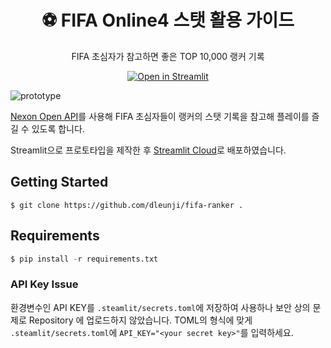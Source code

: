 <h1 align="center"> ⚽ FIFA Online4 스탯 활용 가이드</h1>
<p align="center">
    FIFA 초심자가 참고하면 좋은 TOP 10,000 랭커 기록
</p>
<p align="center">
    <a href="https://share.streamlit.io/dleunji/fifa-ranker/app.py">
        <img src="https://static.streamlit.io/badges/streamlit_badge_black_white.svg" alt="Open in Streamlit" />
    </a>    
</p>

![prototype](https://user-images.githubusercontent.com/46207836/144355863-04ceaa0c-791a-41ae-8e9b-ac9bf7008cd1.PNG)


[Nexon Open API](https://developers.nexon.com/fifaonline4/api/11/22)를 사용해 FIFA 초심자들이 랭커의 스탯 기록을 참고해 플레이를 즐길 수 있도록 합니다.

Streamlit으로 프로토타입을 제작한 후 [Streamlit Cloud](https://streamlit.io/cloud)로 배포하였습니다.

## Getting Started
```shell
$ git clone https://github.com/dleunji/fifa-ranker .
```

## Requirements
```python
$ pip install -r requirements.txt
```

### API Key Issue
환경변수인 API KEY를 `.steamlit/secrets.toml`에 저장하여 사용하나 보안 상의 문제로 Repository 에 업로드하지 않았습니다. TOML의 형식에 맞게 `.steamlit/secrets.toml`에 `API_KEY="<your secret key>"`를 입력하세요.





